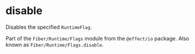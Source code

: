 # disable

Disables the specified `RuntimeFlag`.

Part of the `Fiber/Runtime/Flags` module from the `@effect/io` package. Also known as `Fiber/Runtime/Flags.disable`.
